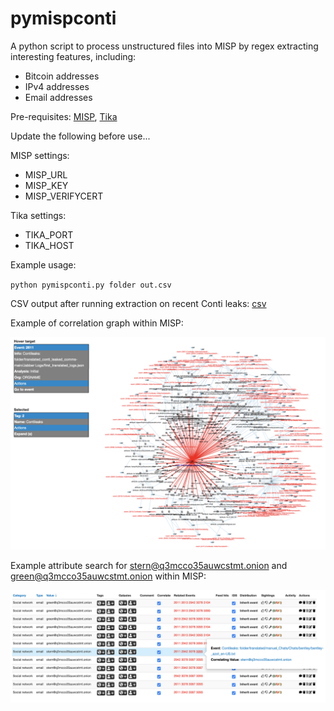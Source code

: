 # pymispconti

A python script to process unstructured files into MISP by regex extracting interesting features, including:

- Bitcoin addresses
- IPv4 addresses
- Email addresses

Pre-requisites:
[MISP](https://github.com/MISP/misp-docker), [Tika](https://hub.docker.com/r/apache/tika)

Update the following before use...

MISP settings:

- MISP_URL
- MISP_KEY
- MISP_VERIFYCERT

Tika settings:

- TIKA_PORT
- TIKA_HOST

Example usage:

`python pymispconti.py folder out.csv`

CSV output after running extraction on recent Conti leaks: [csv](./out.csv)

Example of correlation graph within MISP:

![correlation](./correlation.png)

Example attribute search for stern@q3mcco35auwcstmt.onion and green@q3mcco35auwcstmt.onion within MISP:

![stern_green_search](./stern_green_search.png)